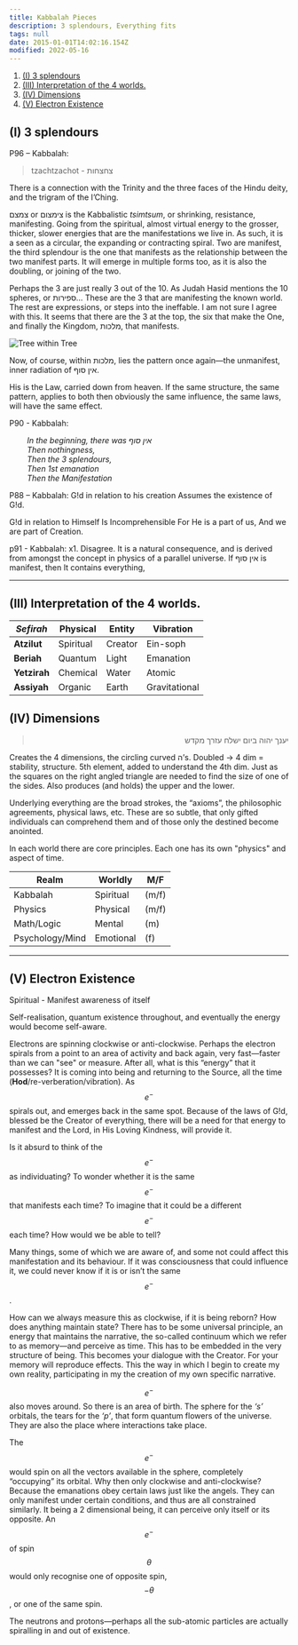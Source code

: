 ```yaml
---
title: Kabbalah Pieces
description: 3 splendours, Everything fits
tags: null
date: 2015-01-01T14:02:16.154Z
modified: 2022-05-16
---
```


1. [(I) 3 splendours](#i-3-splendours)
2. [(III) Interpretation of the 4 worlds.](#iii-interpretation-of-the-4-worlds)
3. [(IV) Dimensions](#iv-dimensions)
4. [(V) Electron Existence](#v-electron-existence)

## (I) 3 splendours

P96 – Kabbalah:

> tzachtzachot - צחצחות

There is a connection with the Trinity and the three faces of the Hindu deity, and the trigram of the I’Ching.

צמצם or צימצום is the Kabbalistic _tsimtsum_, or shrinking, resistance, manifesting. Going from the spiritual, almost virtual energy to the grosser, thicker, slower energies that are the manifestations we live in. As such, it is a seen as a circular, the expanding or contracting spiral.
Two are manifest, the third splendour is the one that manifests as the relationship between the two manifest parts. It will emerge in multiple forms too, as it is also the doubling, or joining of the two.

Perhaps the 3 are just really 3 out of the 10. As Judah Hasid mentions the 10 spheres, or ספירות… These are the 3 that are manifesting the known world. The rest are expressions, or steps into the ineffable. I am not sure I agree with this. It seems that there are the 3 at the top, the six that make the One, and finally the Kingdom, מלכות, that manifests.

![Tree within Tree](/posts/img/qkab/tree_in_tree.png)

Now, of course, within מלכות, lies the pattern once again&mdash;the unmanifest, inner radiation of אין סוף.

His is the Law, carried down from heaven. If the same structure, the same pattern, applies to both then obviously the same influence, the same laws, will have the same effect.

P90 - Kabbalah:

<div style="margin-left: 2rem; font-style: italic">
  In the beginning, there was אין סוף<br />
  Then nothingness,<br />
  Then the 3 splendours,<br />
  Then 1st emanation<br />
  Then the Manifestation 
</div>

P88 – Kabbalah:
G!d in relation to his creation
Assumes the existence of G!d.

G!d in relation to Himself
Is Incomprehensible
For He is a part of us,
And we are part of Creation.

p91 - Kabbalah:
x1. Disagree. It is a natural consequence, and is derived from amongst the concept in physics of a parallel universe.
If אין סוף is manifest, then It contains everything,

---

## (III) Interpretation of the 4 worlds.

| _Sefirah_    | Physical  | Entity  | Vibration     |
| ------------ | --------- | ------- | ------------- |
| **Atzilut**  | Spiritual | Creator | Ein-soph      |
| **Beriah**   | Quantum   | Light   | Emanation     |
| **Yetzirah** | Chemical  | Water   | Atomic        |
| **Assiyah**  | Organic   | Earth   | Gravitational |

## (IV) Dimensions

<blockquote dir="rtl">
יענך יהוה ביום ישלח עזרך מקדש
</blockquote>

Creates the 4 dimensions, the circling curved ה’s.
Doubled -> 4 dim = stability, structure.
5th element, added to understand the 4th dim. Just as the squares on the right angled triangle are needed to find the size of one of the sides. Also produces (and holds) the upper and the lower.

Underlying everything are the broad strokes, the “axioms”, the philosophic agreements, physical laws, etc. These are so subtle, that only gifted individuals can comprehend them and of those only the destined become anointed.

In each world there are core principles. Each one has its own "physics" and aspect of time.

| Realm           | Worldly   | M/F   |
| --------------- | --------- | ----- |
| Kabbalah        | Spiritual | (m/f) |
| Physics         | Physical  | (m/f) |
| Math/Logic      | Mental    | (m)   |
| Psychology/Mind | Emotional | (f)   |

---

## (V) Electron Existence

Spiritual - Manifest awareness of itself

Self-realisation, quantum existence throughout, and eventually the energy would become self-aware.

Electrons are spinning clockwise or anti-clockwise. Perhaps the electron spirals from a point to an area of activity and back again, very fast&mdash;faster than we can "see" or measure. After all, what is this “energy” that it possesses? It is coming into being and returning to the Source, all the time (**Hod**/re-verberation/vibration). As $$e^-$$ spirals out, and emerges back in the same spot. Because of the laws of G!d, blessed be the Creator of everything, there will be a need for that energy to manifest and the Lord, in His Loving Kindness, will provide it.

Is it absurd to think of the $$e^-$$ as individuating? To wonder whether it is the same $$e^-$$ that manifests each time? To imagine that it could be a different $$e^-$$ each time? How would we be able to tell?

Many things, some of which we are aware of, and some not could affect this manifestation and its behaviour. If it was consciousness that could influence it, we could never know if it is or isn’t the same $$e^-$$.

How can we always measure this as clockwise, if it is being reborn? How does anything maintain state? There has to be some universal principle, an energy that maintains the narrative, the so-called continuum which we refer to as memory&mdash;and perceive as time. This has to be embedded in the very structure of being. This becomes your dialogue with the Creator. For your memory will reproduce effects. This the way in which I begin to create my own reality, participating in my the creation of my own specific narrative.

$$e^-$$ also moves around. So there is an area of birth. The sphere for the _‘s’_ orbitals, the tears for the _‘p’_, that form quantum flowers of the universe. They are also the place where interactions take place.

The $$e^-$$ would spin on all the vectors available in the sphere, completely “occupying” its orbital. Why then only clockwise and anti-clockwise? Because the emanations obey certain laws just like the angels. They can only manifest under certain conditions, and thus are all constrained similarly. It being a 2 dimensional being, it can perceive only itself or its opposite. An $$e^-$$ of spin $$\theta$$ would only recognise one of opposite spin,$$-{\theta}$$, or one of the same spin.

The neutrons and protons&mdash;perhaps all the sub-atomic particles are actually spiralling in and out of existence.
